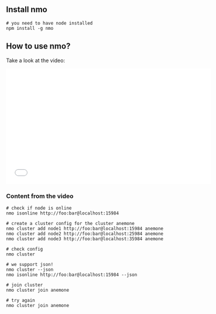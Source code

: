 ## Install nmo

```
# you need to have node installed
npm install -g nmo
```

## How to use nmo?

Take a look at the video:

<iframe width="560" height="315" src="//www.youtube.com/embed/V_nChYFPixc" frameborder="0" allowfullscreen></iframe>

### Content from the video

```
# check if node is online
nmo isonline http://foo:bar@localhost:15984

# create a cluster config for the cluster anemone
nmo cluster add node1 http://foo:bar@localhost:15984 anemone
nmo cluster add node2 http://foo:bar@localhost:25984 anemone
nmo cluster add node3 http://foo:bar@localhost:35984 anemone

# check config
nmo cluster

# we support json!
nmo cluster --json
nmo isonline http://foo:bar@localhost:15984 --json

# join cluster
nmo cluster join anemone

# try again
nmo cluster join anemone
```
